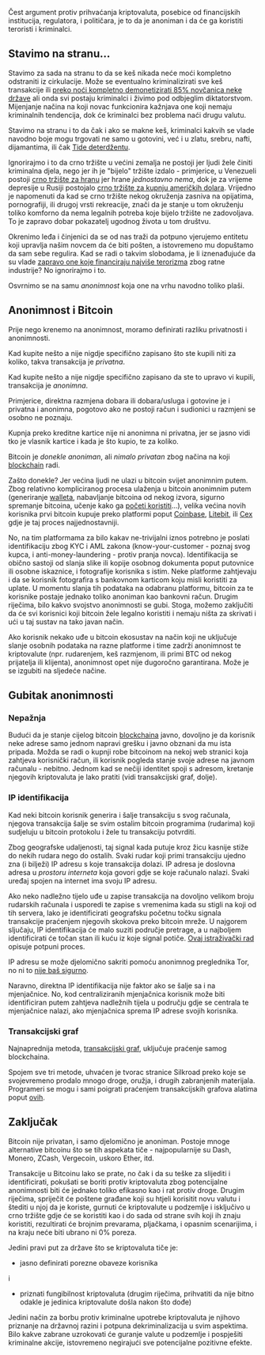 Čest argument protiv prihvaćanja kriptovaluta, posebice od financijskih institucija, regulatora, i političara, je to da je anoniman i da će ga koristiti teroristi i kriminalci.

## Stavimo na stranu...

Stavimo za sada na stranu to da se keš nikada neće moći kompletno odstraniti iz cirkulacije. Može se eventualno kriminalizirati sve keš transakcije ili [preko noći kompletno demonetizirati 85% novčanica neke države][india] ali onda svi postaju kriminalci i živimo pod odbjeglim diktatorstvom. Mijenjanje načina na koji novac funkcionira kažnjava one koji nemaju kriminalnih tendencija, dok će kriminalci bez problema naći drugu valutu.

Stavimo na stranu i to da čak i ako se makne keš, kriminalci kakvih se vlade navodno boje mogu trgovati ne samo u gotovini, već i u zlatu, srebru, nafti, dijamantima, ili čak [Tide deterdžentu][tide].

Ignorirajmo i to da crno tržište u većini zemalja ne postoji jer ljudi žele činiti kriminalna djela, nego jer ih je "bijelo" tržište izdalo - primjerice, u Venezueli postoji [crno tržište za hranu](http://www.npr.org/sections/thesalt/2017/01/09/508986586/as-venezuelan-go-hungry-the-military-is-trafficking-in-food) jer hrane _jednostavno nema_, dok je za vrijeme depresije u Rusiji postojalo [crno tržište za kupnju američkih dolara][dollarus]. Vrijedno je napomenuti da kad se crno tržište nekog okruženja zasniva na opijatima, pornografiji, ili drugoj vrsti rekreacije, znači da je stanje u tom okruženju toliko komforno da nema legalnih potreba koje bijelo tržište ne zadovoljava. To je zapravo dobar pokazatelj ugodnog života u tom društvu.

Okrenimo leđa i činjenici da se od nas traži da potpuno vjerujemo entitetu koji upravlja našim novcem da će biti pošten, a istovremeno mu dopuštamo da sam sebe regulira. Kad se radi o takvim slobodama, je li iznenađujuće da su vlade [zapravo one koje financiraju najviše terorizma][terror] zbog ratne industrije? No ignorirajmo i to.

Osvrnimo se na samu _anonimnost_ koja one na vrhu navodno toliko plaši.

## Anonimnost i Bitcoin

Prije nego krenemo na anonimnost, moramo definirati razliku privatnosti i anonimnosti.

Kad kupite nešto a nije nigdje specifično zapisano što ste kupili niti za koliko, takva transakcija je _privatna_.

Kad kupite nešto a nije nigdje specifično zapisano da ste to upravo vi kupili, transakcija je _anonimna_.

Primjerice, direktna razmjena dobara ili dobara/usluga i gotovine je i privatna i anonimna, pogotovo ako ne postoji račun i sudionici u razmjeni se osobno ne poznaju.

Kupnja preko kreditne kartice nije ni anonimna ni privatna, jer se jasno vidi tko je vlasnik kartice i kada je što kupio, te za koliko.

Bitcoin je _donekle anoniman_, ali _nimalo privatan_ zbog načina na koji [blockchain][bc] radi.

Zašto donekle? Jer većina ljudi ne ulazi u bitcoin svijet anonimnim putem. Zbog relativno kompliciranog procesa ulaženja u bitcoin anonimnim putem (generiranje [walleta][wallet], nabavljanje bitcoina od nekog izvora, sigurno spremanje bitcoina, učenje kako ga [početi koristiti][startbtc]...), velika većina novih korisnika prvi bitcoin kupuje preko platformi poput [Coinbase][coinbase], [Litebit][litebit], ili [Cex][cex] gdje je taj proces najjednostavniji.

No, na tim platformama za bilo kakav ne-trivijalni iznos potrebno je poslati identifikaciju zbog KYC i AML zakona (know-your-customer - poznaj svog kupca, i anti-money-laundering - protiv pranja novca). Identifikacija se obično sastoji od slanja slike ili kopije osobnog dokumenta poput putovnice ili osobne iskaznice, i fotografije korisnika s istim. Neke platforme zahtjevaju i da se korisnik fotografira s bankovnom karticom koju misli koristiti za uplate. U momentu slanja tih podataka na odabranu platformu, bitcoin za te korisnike postaje jednako toliko anoniman kao bankovni račun. Drugim riječima, bilo kakvo svojstvo anonimnosti se gubi. Stoga, možemo zaključiti da će svi korisnici koji bitcoin žele legalno koristiti i nemaju ništa za skrivati i ući u taj sustav na tako javan način.

Ako korisnik nekako uđe u bitcoin ekosustav na način koji ne uključuje slanje osobnih podataka na razne platforme i time zadrži anonimnost te kriptovalute (npr. rudarenjem, keš razmjenom, ili primi BTC od nekog prijatelja ili klijenta), anonimnost opet nije dugoročno garantirana. Može je se izgubiti na sljedeće načine.

## Gubitak anonimnosti

### Nepažnja

Budući da je stanje cijelog bitcoin [blockchaina][bc] javno, dovoljno je da korisnik neke adrese samo jednom napravi grešku i javno obznani da mu ista pripada. Možda se radi o kupnji robe bitcoinom na nekoj web stranici koja zahtjeva korisnički račun, ili korisnik pogleda stanje svoje adrese na javnom računalu - nebitno. Jednom kad se nečiji identitet spoji s adresom, kretanje njegovih kriptovaluta je lako pratiti (vidi transakcijski graf, dolje).

### IP identifikacija

Kad neki bitcoin korisnik generira i šalje transakciju s svog računala, njegova transakcija šalje se svim ostalim bitcoin programima (rudarima) koji sudjeluju u bitcoin protokolu i žele tu transakciju potvrditi.

Zbog geografske udaljenosti, taj signal kada putuje kroz žicu kasnije stiže do nekih rudara nego do ostalih. Svaki rudar koji primi transakciju ujedno zna (i bilježi) IP adresu s koje transakcija dolazi. IP adresa je doslovna adresa u _prostoru interneta_ koja govori gdje se koje računalo nalazi. Svaki uređaj spojen na internet ima svoju IP adresu.

Ako neko nadležno tijelo uđe u zapise transakcija na dovoljno velikom broju rudarskih računala i usporedi te zapise s vremenima kada su stigli na koji od tih servera, lako je identificirati geografsku početnu točku signala transakcije praćenjem njegovih skokova preko bitcoin mreže. U najgorem sljučaju, IP identifikacija će malo suziti područje pretrage, a u najboljem identificirati će točan stan ili kuću iz koje signal potiče. [Ovaj istraživački rad][bitip] opisuje potpuni proces.

IP adresu se može djelomično sakriti pomoću anonimnog preglednika Tor, no ni to [nije baš sigurno][tor].

Naravno, direktna IP identifikacija nije faktor ako se šalje sa i na mjenjačnice. No, kod centraliziranih mjenjačnica korisnik može biti identificiran putem zahtjeva nadležnih tijela u području gdje se centrala te mjenjačnice nalazi, ako mjenjačnica sprema IP adrese svojih korisnika.

### Transakcijski graf

Najnaprednija metoda, [transakcijski graf][tg], uključuje praćenje samog blockchaina.



Spojem sve tri metode, uhvaćen je tvorac stranice Silkroad preko koje se svojevremeno prodalo mnogo droge, oružja, i drugih zabranjenih materijala. Programeri se mogu i sami poigrati praćenjem transakcijskih grafova alatima poput [ovih][sparkx].

## Zaključak

Bitcoin nije privatan, i samo djelomično je anoniman. Postoje mnoge alternative bitcoinu što se tih aspekata tiče - najpopularnije su Dash, Monero, ZCash, Vergecoin, uskoro Ether, itd.

Transakcije u Bitcoinu lako se prate, no čak i da su teške za slijediti i identificirati, pokušati se boriti protiv kriptovaluta zbog potencijalne anonimnosti biti će jednako toliko efikasno kao i rat protiv droge. Drugim riječima, spriječit će poštene građane koji su htjeli korisitit novu valutu i štediti u njoj da je koriste, gurnuti će kriptovalute u podzemlje i isključivo u crno tržište gdje će se koristiti kao i do sada od strane svih koji ih znaju koristiti, rezultirati će brojnim prevarama, pljačkama, i opasnim scenarijima, i na kraju neće biti ubrano ni 0% poreza.

Jedini pravi put za države što se kriptovaluta tiče je:

- jasno definirati porezne obaveze korisnika

i 

- priznati fungibilnost kriptovaluta (drugim riječima, prihvatiti da nije bitno odakle je jedinica kriptovalute došla nakon što dođe)

Jedini način za borbu protiv kriminalne upotrebe kriptovaluta je njihovo priznanje na državnoj razini i potpuna dekriminalizacija u svim aspektima. Bilo kakve zabrane uzrokovati će guranje valute u podzemlje i pospješiti kriminalne akcije, istovremeno negirajući sve potencijalne pozitivne efekte.

[terror]: http://www.balkaninsight.com/en/article/the-pentagon-s-2-2-billion-soviet-arms-pipeline-flooding-syria-09-12-2017
[tide]: http://nymag.com/news/features/tide-detergent-drugs-2013-1/
[india]: https://www.bloomberg.com/news/articles/2016-11-23/india-s-cash-canceling-experiment
[dollarus]: http://www.nytimes.com/1987/07/22/world/in-soviet-rubles-coupons-and-real-money.html?mcubz=0
[tor]: https://arxiv.org/abs/1410.6079
[blockchain]: https://bitfalls.com/hr/2017/08/20/blockchain-explained-blockchain-works/
[bc]: https://bitfalls.com/hr/2017/08/20/blockchain-explained-blockchain-works/
[wallet]: https://bitfalls.com/hr/2017/08/31/what-cryptocurrency-wallet/
[startbtc]: https://bitfalls.com/hr/2017/09/01/send-receive-bitcoin/
[litebit]: https://www.litebit.eu?referrer=111550
[coinbase]: https://www.coinbase.com/join/542b0423734ab06764000001
[cex]: https://cex.io/r/0/up108919585/0/
[bitip]: https://arxiv.org/pdf/1405.7418.pdf
[tg]: https://arxiv.org/abs/1502.01657
[sparkx]: https://github.com/ZuInnoTe/hadoopcryptoledger/wiki/Using-Spark-Scala-Graphx-to-analyze-the-Bitcoin-transaction-graph